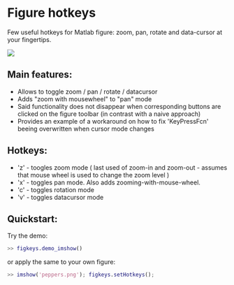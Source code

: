 # Figure hotkeys
Few useful hotkeys for Matlab figure: zoom, pan, rotate and data-cursor at your fingertips.


![](http://www.mathworks.com/matlabcentral/mlc-downloads/downloads/submissions/57496/versions/6/screenshot.png)

## Main features: 
* Allows to toggle zoom / pan / rotate / datacursor
* Adds "zoom with mousewheel" to "pan" mode
* Said functionality does not disappear when corresponding buttons are clicked on the figure toolbar
  (in contrast with a naive approach) 
* Provides an example of a workaround on how to fix 'KeyPressFcn' beeing overwritten when cursor mode changes

## Hotkeys: 
 * 'z' - toogles zoom mode ( last used of zoom-in and zoom-out - assumes 
         that mouse wheel is used to change the zoom level ) 
 * 'x' - toggles pan mode. Also adds zooming-with-mouse-wheel. 
 * 'c' - toggles rotation mode
 * 'v' - toggles datacursor mode

## Quickstart: 
Try the demo: 
```Matlab
>> figkeys.demo_imshow()
```
or apply the same to your own figure: 
```Matlab
>> imshow('peppers.png'); figkeys.setHotkeys();
```
